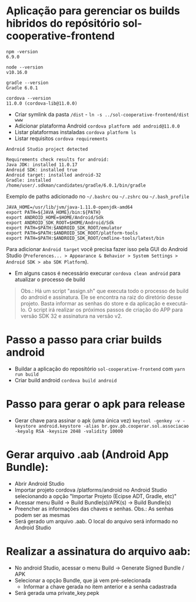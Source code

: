 # Aplicação para gerenciar os builds hibridos do repósitório sol-cooperative-frontend

```
npm -version
6.9.0

node --version
v10.16.0

gradle --version
Gradle 6.0.1

cordova --version
11.0.0 (cordova-lib@11.0.0)

```

- Criar symlink da pasta `/dist` - `ln -s ../sol-cooperative-frontend/dist www`
- Adicionar plataforma Android `cordova platform add android@11.0.0`
- Listar plataformas instaladas `cordova platform ls`
- Listar requisitos `cordova requirements`

```
Android Studio project detected

Requirements check results for android:
Java JDK: installed 11.0.17
Android SDK: installed true
Android target: installed android-32
Gradle: installed /home/user/.sdkman/candidates/gradle/6.0.1/bin/gradle
```

Exemplo de paths adicionado no `~/.bashrc` ou `~/.zshrc` ou ``~/.bash_profile``

```
JAVA_HOME=/usr/lib/jvm/java-1.11.0-openjdk-amd64
export PATH=${JAVA_HOME}/bin:${PATH}
export ANDROID_HOME=$HOME/Android/Sdk
export ANDROID_SDK_ROOT=$HOME/Android/Sdk
export PATH=$PATH:$ANDROID_SDK_ROOT/emulator
export PATH=$PATH:$ANDROID_SDK_ROOT/platform-tools
export PATH=$PATH:$ANDROID_SDK_ROOT/cmdline-tools/latest/bin
```

Para adicionar `Android target` você precisa fazer isso pela GUI do Android Studio (`Preferences... > Appearance & Behavior > System Settings > Android SDK > aba SDK Platform`).

- Em alguns casos é necessário execurar `cordova clean android` para atualizar o processo de build

> Obs.: Há um script "assign.sh" que executa todo o processo de build do android e assinatura. Ele se encontra na raiz do diretório desse projeto. Basta informar as senhas do store e da aplicação e executá-lo. O script irá realizar os próximos passos de criação do APP para versão SDK 32 e assinatura na versão v2.

# Passo a passo para criar builds android
- Buildar a aplicação do repositório `sol-cooperative-frontend` com `yarn run build`
- Criar build android `cordova build android`


# Passo para gerar o apk para release

- Gerar chave para assinar o apk (uma única vez)
`keytool -genkey -v -keystore android.keystore -alias br.gov.pb.cooperar.sol.associacao -keyalg RSA -keysize 2048 -validity 10000`

# Gerar arquivo .aab (Android App Bundle):

- Abrir Android Studio
- Importar projeto cordova /platforms/android no Android Studio selecionando a opção "Importar Projeto (Ecipse ADT, Gradle, etc)"
- Acessar menu Build -> Build Bundle(s)/APK(s) -> Build Bundle(s)
- Preencher as informações das chaves e senhas. Obs.: As senhas podem ser as mesmas
- Será gerado um arquivo .aab. O local do arquivo será informado no Android Studio

# Realizar a assinatura do arquivo aab:
- No android Studio, acessar o menu Build ->  Generate Signed Bundle / APK
- Selecionar a opção Bundle, que já vem pré-selecionada
  - Informar a chave gerada no item anterior e a senha cadastrada
- Será gerada uma private_key.pepk

